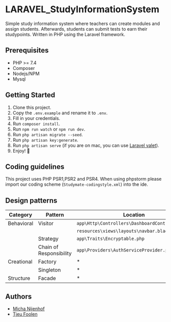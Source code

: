 # LARAVEL_StudyInformationSystem
Simple study information system where teachers can create modules and assign students. Afterwards, students can submit tests to earn their studypoints. Written in PHP using the Laravel framework.

## Prerequisites
- PHP >= 7.4
- Composer
- Nodejs/NPM
- Mysql

## Getting Started
1. Clone this project.
2. Copy the `.env.example` and rename it to `.env`.
3. Fill in your credentials.
4. Run `composer install`.
5. Run `npm run watch` or `npm run dev`.
6. Run `php artisan migrate --seed`.
7. Run `php artisan key:generate`.
8. Run `php artisan serve` (if you are on mac, you can use [Laravel valet](https://laravel.com/docs/6.x/valet)).
8. Enjoy! :tada:

## Coding guidelines
This project uses PHP PSR1,PSR2 and PSR4. 
When using phpstorm please import our coding scheme (`Studymate-codingstyle.xml`) into the ide. 

## Design patterns
| Category      | Pattern                              | Location                                         |
| ------------- |--------------------------------------| -------------------------------------------------|
| Behavioral    | Visitor                              | `app\Http\Controllers\DashboardController.php`   |
|               |                                      | `resources\views\layouts\navbar.blade.php`       |
|               | Strategy                             | `app\Traits\Encryptable.php`                     |
|               | Chain of Responsibility              | `app\Providers\AuthServiceProvider.php`          |
| Creational    | Factory                              | *                                                |
|               | Singleton                            | *                                                |
| Structure     | Facade                               | *                                                |

## Authors
- [Micha Nijenhof](https://github.com/killermi200)
- [Tjeu Foolen](https://github.com/tjeufoolen)
